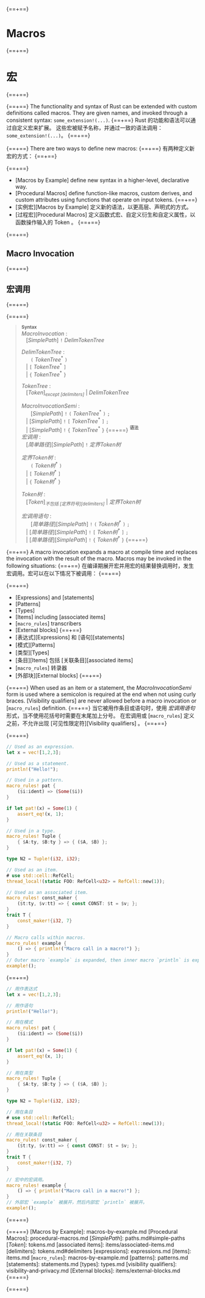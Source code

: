 {==+==}
# Macros
{==+==}
# 宏
{==+==}


{==+==}
The functionality and syntax of Rust can be extended with custom definitions
called macros. They are given names, and invoked through a consistent
syntax: `some_extension!(...)`.
{==+==}
Rust 的功能和语法可以通过自定义宏来扩展。
这些宏被赋予名称，并通过一致的语法调用：`some_extension!(...)`。
{==+==}


{==+==}
There are two ways to define new macros:
{==+==}
有两种定义新宏的方式：
{==+==}


{==+==}
* [Macros by Example] define new syntax in a higher-level, declarative way.
* [Procedural Macros] define function-like macros, custom derives, and custom
  attributes using functions that operate on input tokens.
{==+==}
* [实例宏][Macros by Example] 定义新的语法，以更高层、声明式的方式。
* [过程宏][Procedural Macros] 定义函数式宏、自定义衍生和自定义属性，以函数操作输入的 Token 。
{==+==}


{==+==}
## Macro Invocation
{==+==}
## 宏调用
{==+==}


{==+==}
> **<sup>Syntax</sup>**\
> _MacroInvocation_ :\
> &nbsp;&nbsp; [_SimplePath_] `!` _DelimTokenTree_
>
> _DelimTokenTree_ :\
> &nbsp;&nbsp; &nbsp;&nbsp;  `(` _TokenTree_<sup>\*</sup> `)`\
> &nbsp;&nbsp; | `[` _TokenTree_<sup>\*</sup> `]`\
> &nbsp;&nbsp; | `{` _TokenTree_<sup>\*</sup> `}`
>
> _TokenTree_ :\
> &nbsp;&nbsp; [_Token_]<sub>_except [delimiters]_</sub> | _DelimTokenTree_
>
> _MacroInvocationSemi_ :\
> &nbsp;&nbsp; &nbsp;&nbsp; [_SimplePath_] `!` `(` _TokenTree_<sup>\*</sup> `)` `;`\
> &nbsp;&nbsp; | [_SimplePath_] `!` `[` _TokenTree_<sup>\*</sup> `]` `;`\
> &nbsp;&nbsp; | [_SimplePath_] `!` `{` _TokenTree_<sup>\*</sup> `}`
{==+==}
> **<sup>语法</sup>**\
> _宏调用_ :\
> &nbsp;&nbsp; [_简单路径_][_SimplePath_] `!` _定界Token树_
>
> _定界Token树_ :\
> &nbsp;&nbsp; &nbsp;&nbsp;  `(` _Token树_<sup>\*</sup> `)`\
> &nbsp;&nbsp; | `[` _Token树_<sup>\*</sup> `]`\
> &nbsp;&nbsp; | `{` _Token树_<sup>\*</sup> `}`
>
> _Token树_ :\
> &nbsp;&nbsp; [_Token_]<sub>_不包括 [定界符号][delimiters]_</sub> | _定界Token树_
>
> _宏调用语句_ :\
> &nbsp;&nbsp; &nbsp;&nbsp; [_简单路径_][_SimplePath_] `!` `(` _Token树_<sup>\*</sup> `)` `;`\
> &nbsp;&nbsp; | [_简单路径_][_SimplePath_] `!` `[` _Token树_<sup>\*</sup> `]` `;`\
> &nbsp;&nbsp; | [_简单路径_][_SimplePath_] `!` `{` _Token树_<sup>\*</sup> `}`
{==+==}


{==+==}
A macro invocation expands a macro at compile time and replaces the
invocation with the result of the macro. Macros may be invoked in the
following situations:
{==+==}
在编译期展开宏并用宏的结果替换调用时，发生宏调用。宏可以在以下情况下被调用：
{==+==}


{==+==}
* [Expressions] and [statements]
* [Patterns]
* [Types]
* [Items] including [associated items]
* [`macro_rules`] transcribers
* [External blocks]
{==+==}
* [表达式][Expressions] 和 [语句][statements] 
* [模式][Patterns]
* [类型][Types]
* [条目][Items] 包括 [关联条目][associated items]
* [`macro_rules`] 转录器
* [外部块][External blocks] 
{==+==}


{==+==}
When used as an item or a statement, the _MacroInvocationSemi_ form is used
where a semicolon is required at the end when not using curly braces.
[Visibility qualifiers] are never allowed before a macro invocation or
[`macro_rules`] definition.
{==+==}
当它被用作条目或语句时，使用 _宏调用语句_ 形式，当不使用花括号时需要在末尾加上分号。
在宏调用或 [`macro_rules`] 定义之前，不允许出现 [可见性限定符][Visibility qualifiers] 。
{==+==}


{==+==}
```rust
// Used as an expression.
let x = vec![1,2,3];

// Used as a statement.
println!("Hello!");

// Used in a pattern.
macro_rules! pat {
    ($i:ident) => (Some($i))
}

if let pat!(x) = Some(1) {
    assert_eq!(x, 1);
}

// Used in a type.
macro_rules! Tuple {
    { $A:ty, $B:ty } => { ($A, $B) };
}

type N2 = Tuple!(i32, i32);

// Used as an item.
# use std::cell::RefCell;
thread_local!(static FOO: RefCell<u32> = RefCell::new(1));

// Used as an associated item.
macro_rules! const_maker {
    ($t:ty, $v:tt) => { const CONST: $t = $v; };
}
trait T {
    const_maker!{i32, 7}
}

// Macro calls within macros.
macro_rules! example {
    () => { println!("Macro call in a macro!") };
}
// Outer macro `example` is expanded, then inner macro `println` is expanded.
example!();
```
{==+==}
```rust
// 用作表达式
let x = vec![1,2,3];

// 用作语句
println!("Hello!");

// 用在模式
macro_rules! pat {
    ($i:ident) => (Some($i))
}

if let pat!(x) = Some(1) {
    assert_eq!(x, 1);
}

// 用在类型
macro_rules! Tuple {
    { $A:ty, $B:ty } => { ($A, $B) };
}

type N2 = Tuple!(i32, i32);

// 用在条目
# use std::cell::RefCell;
thread_local!(static FOO: RefCell<u32> = RefCell::new(1));

// 用在关联条目
macro_rules! const_maker {
    ($t:ty, $v:tt) => { const CONST: $t = $v; };
}
trait T {
    const_maker!{i32, 7}
}

// 宏中的宏调用。
macro_rules! example {
    () => { println!("Macro call in a macro!") };
}
// 外部宏 `example` 被展开，然后内部宏 `println` 被展开。
example!();
```
{==+==}


{==+==}
[Macros by Example]: macros-by-example.md
[Procedural Macros]: procedural-macros.md
[_SimplePath_]: paths.md#simple-paths
[_Token_]: tokens.md
[associated items]: items/associated-items.md
[delimiters]: tokens.md#delimiters
[expressions]: expressions.md
[items]: items.md
[`macro_rules`]: macros-by-example.md
[patterns]: patterns.md
[statements]: statements.md
[types]: types.md
[visibility qualifiers]: visibility-and-privacy.md
[External blocks]: items/external-blocks.md
{==+==}

{==+==}